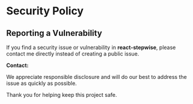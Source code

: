 # Security Policy

## Reporting a Vulnerability

If you find a security issue or vulnerability in **react-stepwise**, please contact me directly instead of creating a public issue.

**Contact:** 

We appreciate responsible disclosure and will do our best to address the issue as quickly as possible.

Thank you for helping keep this project safe.
